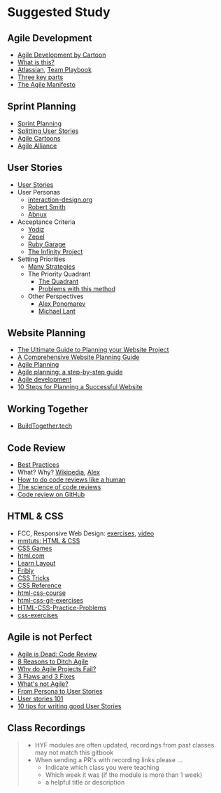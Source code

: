 # Suggested Study

## Agile Development

- [Agile Development by Cartoon](https://www.youtube.com/watch?v=Z9QbYZh1YXY&list=PLBUu5aGDLKnbeEx8U-5r436bw6p9wv1rS)
- [What is this?](https://www.youtube.com/watch?v=GzzkpAOxHXs)
- [Atlassian](https://www.atlassian.com/team-playbook/plays), [Team Playbook](https://www.atlassian.com/team-playbook/plays)
- [Three key parts](https://www.youtube.com/watch?v=ctFzjMygaRo)
- [The Agile Manifesto](https://agilemanifesto.org/)

## Sprint Planning

- [Sprint Planning](https://www.youtube.com/watch?v=2A9rkiIcnVI)
- [Splitting User Stories](https://www.youtube.com/watch?v=EDT0HMtDwYI)
- [Agile Cartoons](https://www.youtube.com/watch?v=Z9QbYZh1YXY&list=PLBUu5aGDLKnbeEx8U-5r436bw6p9wv1rS)
- [Agile Alliance](<https://www.agilealliance.org/glossary/sprint-planning/#q=~(infinite~false~filters~(postType~(~'page~'post~'aa_book~'aa_event_session~'aa_experience_report~'aa_glossary~'aa_research_paper~'aa_video)~tags~(~'sprint*20planning))~searchTerm~'~sort~false~sortDirection~'asc~page~1)>)

## User Stories

- [User Stories](https://www.youtube.com/watch?v=apOvF9NVguA)
- User Personas
  - [interaction-design.org](https://www.youtube.com/watch?v=XnG4c4gXaQY)
  - [Robert Smith](https://www.youtube.com/watch?v=vZ578SqL1oA)
  - [Abnux](https://www.youtube.com/watch?v=GaEdg9zTdB8)
- Acceptance Criteria
  - [Yodiz](https://www.yodiz.com/blog/user-stories-acceptance-definition-and-criteria-in-agile-methodologies/)
  - [Zepel](https://zepel.io/agile/acceptance-criteria-for-user-stories/)
  - [Ruby Garage](https://rubygarage.org/blog/clear-acceptance-criteria-and-why-its-important)
  - [The Infinity Project](https://www.youtube.com/watch?v=KYS0ptJ4JWc)
- Setting Priorities
  - [Many Strategies](https://zapier.com/blog/how-to-prioritize)
  - The Priority Quadrant
    - [The Quadrant](https://www.youtube.com/watch?v=NGvsxPOmWuw)
    - [Problems with this method](https://www.linkedin.com/pulse/why-prioritization-impacteffort-doesnt-work-itamar-gilad)
  - Other Perspectives
    - [Alex Ponomarev](https://medium.com/swlh/prioritizing-user-stories-in-agile-projects-d1dd8dd79165)
    - [Michael Lant](https://michaellant.com/2010/05/21/how-to-easily-prioritize-your-agile-stories/)

## Website Planning

- [The Ultimate Guide to Planning your Website Project](https://en.yeeply.com/blog/guide-plan-website-project/)
- [A Comprehensive Website Planning Guide](https://www.smashingmagazine.com/2018/02/comprehensive-website-planning-guide-part1/)
- [Agile Planning](https://toggl.com/blog/agile-planning)
- [Agile planning: a step-by-step guide](https://monday.com/blog/project-management/agile-planning/)
- [Agile development](https://www.creativebloq.com/features/agile-development-why-and-how-to-use-it-in-your-web-and-app-workflow)
- [10 Steps for Planning a Successful Website](https://mastersofdigital.com.au/blog/planning-a-website/)

## Working Together

- [BuildTogether.tech](https://buildtogether.tech/important/)

## Code Review

- [Best Practices](https://smartbear.com/learn/code-review/best-practices-for-peer-code-review/)
- What? Why? [Wikipedia](https://en.wikipedia.org/wiki/Code_review), [Alex](https://dzone.com/articles/what-is-code-review-and-why-do-you-need-it)
- [How to do code reviews like a human](https://www.youtube.com/watch?v=0t4_MfHgb_A)
- [The science of code reviews](https://www.youtube.com/watch?v=EyL7mqwpZhk)
- [Code review on GitHub](https://www.youtube.com/watch?v=HW0RPaJqm4g)

## HTML & CSS

- FCC, Responsive Web Design: [exercises](https://www.freecodecamp.org/learn), [video](https://www.youtube.com/watch?v=srvUrASNj0s)
- [mmtuts: HTML & CSS](https://www.youtube.com/watch?v=TKYsuU86-DQ&list=PL0eyrZgxdwhwNC5ppZo_dYGVjerQY3xYU)
- [CSS Games](https://study.hackyourfuture.be/html-css/css#games-to-learn-css)
- [html.com](https://html.com/)
- [Learn Layout](https://learnlayout.com/)
- [Fribly](https://fribly.com/category/coding/)
- [CSS Tricks](https://css-tricks.com/guides/)
- [CSS Reference](https://tympanus.net/codrops/css_reference/)
- [html-css-course](https://github.com/jonasschmedtmann/html-css-course)
- [html-css-git-exercises](https://github.com/hackyourfuturebelgium/html-css-git-exercises)
- [HTML-CSS-Practice-Problems](https://github.com/DevMountain/HTML-CSS-Practice-Problems)
- [css-exercises](https://github.com/dangodev/css-exercises)

## Agile is not Perfect

- [Agile is Dead: Code Review](https://simpleprogrammer.com/agile-is-dead-code-review/)
- [8 Reasons to Ditch Agile](https://techbeacon.com/app-dev-testing/8-reasons-ditch-agile)
- [Why do Agile Projects Fail?](https://www.brighthubpm.com/agile/55778-why-do-agile-projects-fail/)
- [3 Flaws and 3 Fixes](https://www.cio.com/article/2385322/agile-development-why-agile-isn-t-working-bringing-common-sense-to-agile-principles.html)
- [What's not Agile?](https://dzone.com/articles/whats-not-agile)
- [From Persona to User Stories](https://www.romanpichler.com/blog/personas-epics-user-stories/)
- [User stories 101](https://www.mountaingoatsoftware.com/agile/user-stories)
- [10 tips for writing good User Stories](https://www.romanpichler.com/blog/10-tips-writing-good-user-stories/)

## Class Recordings

> - HYF modules are often updated, recordings from past classes may not match this gitbook
> - When sending a PR's with recording links please ...
>   - Indicate which class you were teaching
>   - Which week it was (if the module is more than 1 week)
>   - a helpful title or description
